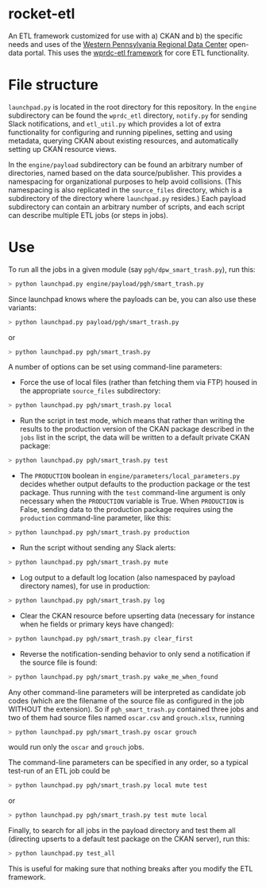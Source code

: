 # rocket-etl
An ETL framework customized for use with a) CKAN and b) the specific needs and uses of the [Western Pennsylvania Regional Data Center](https://www.wprdc.org) open-data portal. This uses the [wprdc-etl framework](https://github.com/WPRDC/wprdc-etl/) for core ETL functionality.

# File structure

`launchpad.py` is located in the root directory for this repository. In the `engine` subdirectory can be found the `wprdc_etl` directory, `notify.py` for sending Slack notifications, and `etl_util.py` which provides a lot of extra functionality for configuring and running pipelines, setting and using metadata, querying CKAN about existing resources, and automatically setting up CKAN resource views.

In the `engine/payload` subdirectory can be found an arbitrary number of directories, named based on the data source/publisher. This provides a namespacing for organizational purposes to help avoid collisions. (This namespacing is also replicated in the `source_files` directory, which is a subdirectory of the directory where `launchpad.py` resides.) Each payload subdirectory can contain an arbitrary number of scripts, and each script can describe multiple ETL jobs (or steps in jobs). 

# Use
To run all the jobs in a given module (say `pgh/dpw_smart_trash.py`), run this:
```bash
> python launchpad.py engine/payload/pgh/smart_trash.py
```

Since launchpad knows where the payloads can be, you can also use these variants:
```bash
> python launchpad.py payload/pgh/smart_trash.py
```
or
```bash
> python launchpad.py pgh/smart_trash.py
```

A number of options can be set using command-line parameters:

* Force the use of local files (rather than fetching them via FTP) housed in the appropriate `source_files` subdirectory:
```bash
> python launchpad.py pgh/smart_trash.py local
```

* Run the script in test mode, which means that rather than writing the results to the production version of the CKAN package described in the `jobs` list in the script, the data will be written to a default private CKAN package:
```bash
> python launchpad.py pgh/smart_trash.py test
```

* The `PRODUCTION` boolean in `engine/parameters/local_parameters.py` decides whether output defaults to the production package or the test package. Thus running with the `test` command-line argument is only necessary when the `PRODUCTION` variable is True. When `PRODUCTION` is False, sending data to the production package requires using the `production` command-line parameter, like this:
```bash
> python launchpad.py pgh/smart_trash.py production
```

* Run the script without sending any Slack alerts:
```bash
> python launchpad.py pgh/smart_trash.py mute
```

* Log output to a default log location (also namespaced by payload directory names), for use in production:
```bash
> python launchpad.py pgh/smart_trash.py log
```

* Clear the CKAN resource before upserting data (necessary for instance when he fields or primary keys have changed):
```bash
> python launchpad.py pgh/smart_trash.py clear_first
```

* Reverse the notification-sending behavior to only send a notification if the source file is found:
```bash
> python launchpad.py pgh/smart_trash.py wake_me_when_found
```

Any other command-line parameters will be interpreted as candidate job codes (which are the filename of the source file as configured in the job WITHOUT the extension).  So if `pgh_smart_trash.py` contained three jobs and two of them had source files named `oscar.csv` and `grouch.xlsx`, running

```bash
> python launchpad.py pgh/smart_trash.py oscar grouch
```

would run only the `oscar` and `grouch` jobs.

The command-line parameters can be specified in any order, so a typical test-run of an ETL job could be 
```bash
> python launchpad.py pgh/smart_trash.py local mute test
```
or 
```bash
> python launchpad.py pgh/smart_trash.py test mute local
```


Finally, to search for all jobs in the payload directory and test them all (directing upserts to a default test package on the CKAN server), run this:
```bash
> python launchpad.py test_all
```
This is useful for making sure that nothing breaks after you modify the ETL framework.

